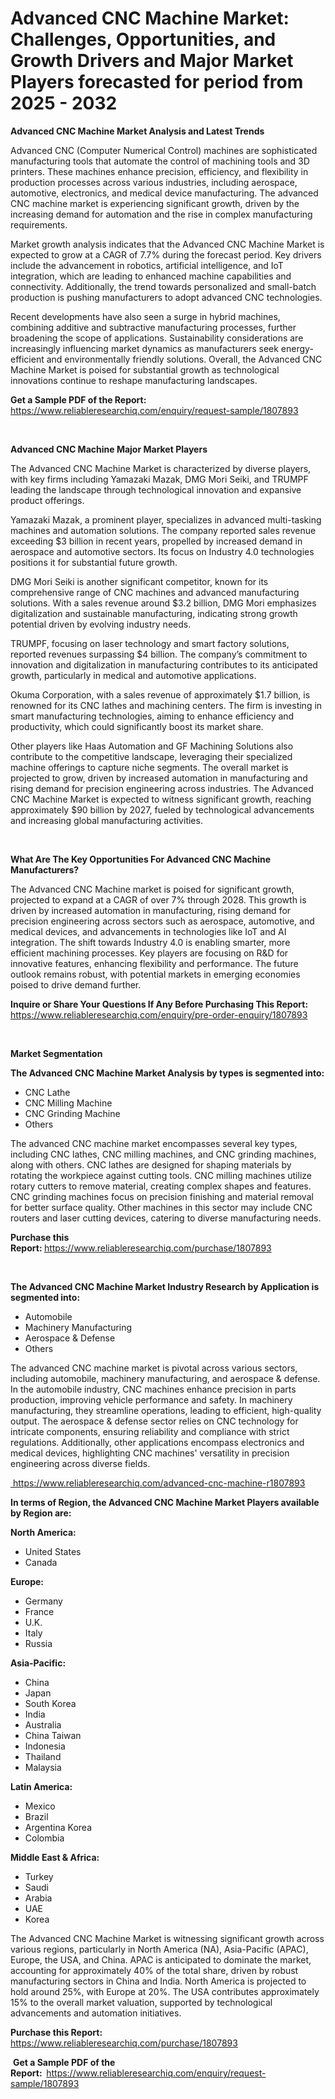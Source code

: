 <p><h1>Advanced CNC Machine Market: Challenges, Opportunities, and Growth Drivers and Major Market Players forecasted for period from 2025 - 2032</h1></p><p><strong>Advanced CNC Machine Market Analysis and Latest Trends</strong></p>
<p><p>Advanced CNC (Computer Numerical Control) machines are sophisticated manufacturing tools that automate the control of machining tools and 3D printers. These machines enhance precision, efficiency, and flexibility in production processes across various industries, including aerospace, automotive, electronics, and medical device manufacturing. The advanced CNC machine market is experiencing significant growth, driven by the increasing demand for automation and the rise in complex manufacturing requirements.</p><p>Market growth analysis indicates that the Advanced CNC Machine Market is expected to grow at a CAGR of 7.7% during the forecast period. Key drivers include the advancement in robotics, artificial intelligence, and IoT integration, which are leading to enhanced machine capabilities and connectivity. Additionally, the trend towards personalized and small-batch production is pushing manufacturers to adopt advanced CNC technologies. </p><p>Recent developments have also seen a surge in hybrid machines, combining additive and subtractive manufacturing processes, further broadening the scope of applications. Sustainability considerations are increasingly influencing market dynamics as manufacturers seek energy-efficient and environmentally friendly solutions. Overall, the Advanced CNC Machine Market is poised for substantial growth as technological innovations continue to reshape manufacturing landscapes.</p></p>
<p><strong>Get a Sample PDF of the Report:&nbsp;</strong> <a href="https://www.reliableresearchiq.com/enquiry/request-sample/1807893?utm_campaign=3201&utm_medium=2&utm_source=Github&utm_content=ia&utm_term=16042025&utm_id=advanced-cnc-machine">https://www.reliableresearchiq.com/enquiry/request-sample/1807893</a></p>
<p>&nbsp;</p>
<p><strong>Advanced CNC Machine Major Market Players</strong></p>
<p><p>The Advanced CNC Machine Market is characterized by diverse players, with key firms including Yamazaki Mazak, DMG Mori Seiki, and TRUMPF leading the landscape through technological innovation and expansive product offerings. </p><p>Yamazaki Mazak, a prominent player, specializes in advanced multi-tasking machines and automation solutions. The company reported sales revenue exceeding $3 billion in recent years, propelled by increased demand in aerospace and automotive sectors. Its focus on Industry 4.0 technologies positions it for substantial future growth.</p><p>DMG Mori Seiki is another significant competitor, known for its comprehensive range of CNC machines and advanced manufacturing solutions. With a sales revenue around $3.2 billion, DMG Mori emphasizes digitalization and sustainable manufacturing, indicating strong growth potential driven by evolving industry needs.</p><p>TRUMPF, focusing on laser technology and smart factory solutions, reported revenues surpassing $4 billion. The company’s commitment to innovation and digitalization in manufacturing contributes to its anticipated growth, particularly in medical and automotive applications.</p><p>Okuma Corporation, with a sales revenue of approximately $1.7 billion, is renowned for its CNC lathes and machining centers. The firm is investing in smart manufacturing technologies, aiming to enhance efficiency and productivity, which could significantly boost its market share.</p><p>Other players like Haas Automation and GF Machining Solutions also contribute to the competitive landscape, leveraging their specialized machine offerings to capture niche segments. The overall market is projected to grow, driven by increased automation in manufacturing and rising demand for precision engineering across industries. The Advanced CNC Machine Market is expected to witness significant growth, reaching approximately $90 billion by 2027, fueled by technological advancements and increasing global manufacturing activities.</p></p>
<p>&nbsp;</p>
<p><strong>What Are The Key Opportunities For Advanced CNC Machine Manufacturers?</strong></p>
<p><p>The Advanced CNC Machine market is poised for significant growth, projected to expand at a CAGR of over 7% through 2028. This growth is driven by increased automation in manufacturing, rising demand for precision engineering across sectors such as aerospace, automotive, and medical devices, and advancements in technologies like IoT and AI integration. The shift towards Industry 4.0 is enabling smarter, more efficient machining processes. Key players are focusing on R&D for innovative features, enhancing flexibility and performance. The future outlook remains robust, with potential markets in emerging economies poised to drive demand further.</p></p>
<p><strong>Inquire or Share Your Questions If Any Before Purchasing This Report:</strong> <a href="https://www.reliableresearchiq.com/enquiry/pre-order-enquiry/1807893?utm_campaign=3201&utm_medium=2&utm_source=Github&utm_content=ia&utm_term=16042025&utm_id=advanced-cnc-machine">https://www.reliableresearchiq.com/enquiry/pre-order-enquiry/1807893</a></p>
<p>&nbsp;</p>
<p><strong>Market Segmentation</strong></p>
<p><strong>The Advanced CNC Machine Market Analysis by types is segmented into:</strong></p>
<p><ul><li>CNC Lathe</li><li>CNC Milling Machine</li><li>CNC Grinding Machine</li><li>Others</li></ul></p>
<p><p>The advanced CNC machine market encompasses several key types, including CNC lathes, CNC milling machines, and CNC grinding machines, along with others. CNC lathes are designed for shaping materials by rotating the workpiece against cutting tools. CNC milling machines utilize rotary cutters to remove material, creating complex shapes and features. CNC grinding machines focus on precision finishing and material removal for better surface quality. Other machines in this sector may include CNC routers and laser cutting devices, catering to diverse manufacturing needs.</p></p>
<p><strong>Purchase this Report:&nbsp;</strong><a href="https://www.reliableresearchiq.com/purchase/1807893?utm_campaign=3201&utm_medium=2&utm_source=Github&utm_content=ia&utm_term=16042025&utm_id=advanced-cnc-machine">https://www.reliableresearchiq.com/purchase/1807893</a></p>
<p>&nbsp;</p>
<p><strong>The Advanced CNC Machine Market Industry Research by Application is segmented into:</strong></p>
<p><ul><li>Automobile</li><li>Machinery Manufacturing</li><li>Aerospace & Defense</li><li>Others</li></ul></p>
<p><p>The advanced CNC machine market is pivotal across various sectors, including automobile, machinery manufacturing, and aerospace & defense. In the automobile industry, CNC machines enhance precision in parts production, improving vehicle performance and safety. In machinery manufacturing, they streamline operations, leading to efficient, high-quality output. The aerospace & defense sector relies on CNC technology for intricate components, ensuring reliability and compliance with strict regulations. Additionally, other applications encompass electronics and medical devices, highlighting CNC machines' versatility in precision engineering across diverse fields.</p></p>
<p><a href="https://www.reliableresearchiq.com/advanced-cnc-machine-r1807893?utm_campaign=3201&utm_medium=2&utm_source=Github&utm_content=ia&utm_term=16042025&utm_id=advanced-cnc-machine">&nbsp;https://www.reliableresearchiq.com/advanced-cnc-machine-r1807893</a></p>
<p><strong>In terms of Region, the Advanced CNC Machine Market Players available by Region are:</strong></p>
<p>
    <p> <strong> North America: </strong>
        <ul>
            <li>United States</li>
            <li>Canada</li>
        </ul>
        </p> 
    <p> <strong> Europe: </strong>
        <ul>
            <li>Germany</li>
            <li>France</li>
            <li>U.K.</li>
            <li>Italy</li>
            <li>Russia</li>
        </ul>
        </p> 
    <p> <strong> Asia-Pacific: </strong>
        <ul>
            <li>China</li>
            <li>Japan</li>
            <li>South Korea</li>
            <li>India</li>
            <li>Australia</li>
            <li>China Taiwan</li>
            <li>Indonesia</li>
            <li>Thailand</li>
            <li>Malaysia</li>
        </ul>
        </p> 
    <p> <strong> Latin America: </strong>
        <ul>
            <li>Mexico</li>
            <li>Brazil</li>
            <li>Argentina Korea</li>
            <li>Colombia</li>
        </ul>
        </p> 
    <p> <strong> Middle East & Africa: </strong>
        <ul>
            <li>Turkey</li>
            <li>Saudi</li>
            <li>Arabia</li>
            <li>UAE</li>
            <li>Korea</li>
        </ul>
    </p>
    </p>
<p><p>The Advanced CNC Machine Market is witnessing significant growth across various regions, particularly in North America (NA), Asia-Pacific (APAC), Europe, the USA, and China. APAC is anticipated to dominate the market, accounting for approximately 40% of the total share, driven by robust manufacturing sectors in China and India. North America is projected to hold around 25%, with Europe at 20%. The USA contributes approximately 15% to the overall market valuation, supported by technological advancements and automation initiatives.</p></p>
<p><strong>Purchase this Report: </strong><a href="https://www.reliableresearchiq.com/purchase/1807893?utm_campaign=3201&utm_medium=2&utm_source=Github&utm_content=ia&utm_term=16042025&utm_id=advanced-cnc-machine">https://www.reliableresearchiq.com/purchase/1807893</a></p>
<p>&nbsp;<strong>Get a Sample PDF of the Report:&nbsp;&nbsp;</strong><a href="https://www.reliableresearchiq.com/enquiry/request-sample/1807893?utm_campaign=3201&utm_medium=2&utm_source=Github&utm_content=ia&utm_term=16042025&utm_id=advanced-cnc-machine">https://www.reliableresearchiq.com/enquiry/request-sample/1807893</a></p>
<p><strong></strong></p>
<p><p></p><p></p><p></p></p>